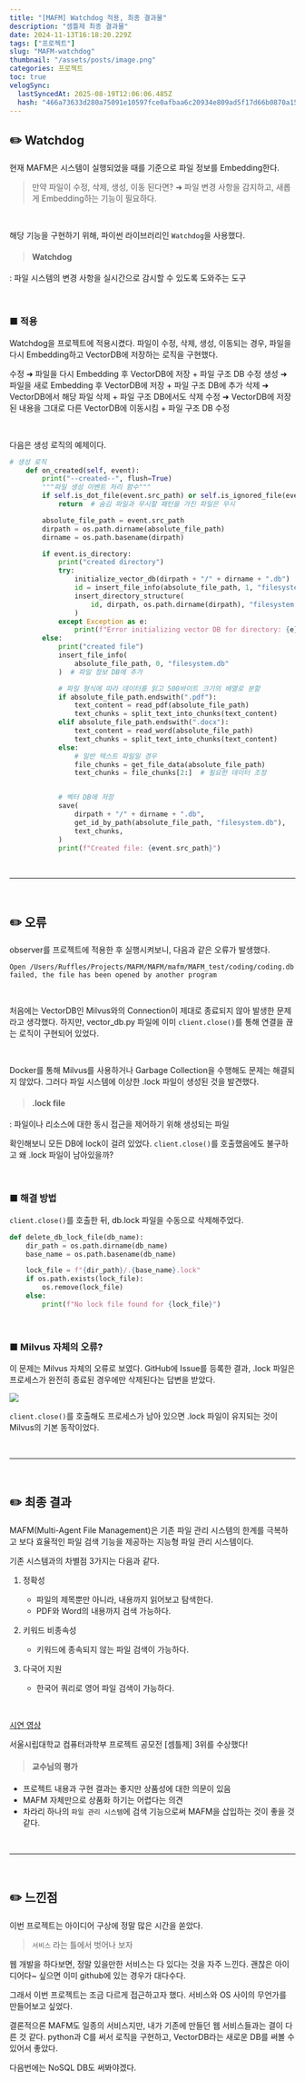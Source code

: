 ```yaml
---
title: "[MAFM] Watchdog 적용, 최종 결과물"
description: "셈틀제 최종 결과물"
date: 2024-11-13T16:18:20.229Z
tags: ["프로젝트"]
slug: "MAFM-watchdog"
thumbnail: "/assets/posts/image.png"
categories: 프로젝트
toc: true
velogSync:
  lastSyncedAt: 2025-08-19T12:06:06.485Z
  hash: "466a73633d280a75091e10597fce0afbaa6c20934e809ad5f17d66b0870a15d7"
---
```



## ✏️ Watchdog
현재 MAFM은 시스템이 실행되었을 때를 기준으로 파일 정보를 Embedding한다.

> 만약 파일이 수정, 삭제, 생성, 이동 된다면?
➜ 파일 변경 사항을 감지하고, 새롭게 Embedding하는 기능이 필요하다.

<br>

해당 기능을 구현하기 위해, 파이썬 라이브러리인 `Watchdog`을 사용했다.

>#### Watchdog
: 파일 시스템의 변경 사항을 실시간으로 감시할 수 있도록 도와주는 도구

<br>

### ■ 적용
Watchdog을 프로젝트에 적용시켰다.
파일이 수정, 삭제, 생성, 이동되는 경우, 파일을 다시 Embedding하고 VectorDB에 저장하는 로직을 구현했다.

수정 ➜ 파일을 다시 Embedding 후 VectorDB에 저장 + 파일 구조 DB 수정
생성 ➜ 파일을 새로 Embedding 후 VectorDB에 저장 + 파일 구조 DB에 추가
삭제 ➜ VectorDB에서 해당 파일 삭제 + 파일 구조 DB에서도 삭제
수정 ➜ VectorDB에 저장된 내용을 그대로 다른 VectorDB에 이동시킴 + 파일 구조 DB 수정

<br>

다음은 생성 로직의 예제이다.

```python
# 생성 로직
    def on_created(self, event):
        print("--created--", flush=True)
        """파일 생성 이벤트 처리 함수"""
        if self.is_dot_file(event.src_path) or self.is_ignored_file(event.src_path):
            return  # 숨김 파일과 무시할 패턴을 가진 파일은 무시

        absolute_file_path = event.src_path
        dirpath = os.path.dirname(absolute_file_path)
        dirname = os.path.basename(dirpath)

        if event.is_directory:
            print("created directory")
            try:
                initialize_vector_db(dirpath + "/" + dirname + ".db")  # 벡터 DB 초기화
                id = insert_file_info(absolute_file_path, 1, "filesystem.db")
                insert_directory_structure(
                    id, dirpath, os.path.dirname(dirpath), "filesystem.db"
                )
            except Exception as e:
                print(f"Error initializing vector DB for directory: {e}")
        else:
            print("created file")
            insert_file_info(
                absolute_file_path, 0, "filesystem.db"
            )  # 파일 정보 DB에 추가

            # 파일 형식에 따라 데이터를 읽고 500바이트 크기의 배열로 분할
            if absolute_file_path.endswith(".pdf"):
                text_content = read_pdf(absolute_file_path)
                text_chunks = split_text_into_chunks(text_content)
            elif absolute_file_path.endswith(".docx"):
                text_content = read_word(absolute_file_path)
                text_chunks = split_text_into_chunks(text_content)
            else:
                # 일반 텍스트 파일일 경우
                file_chunks = get_file_data(absolute_file_path)
                text_chunks = file_chunks[2:]  # 필요한 데이터 조정


            # 벡터 DB에 저장
            save(
                dirpath + "/" + dirname + ".db",
                get_id_by_path(absolute_file_path, "filesystem.db"),
                text_chunks,
            )
            print(f"Created file: {event.src_path}")
```



<br>

---

<br>

## ✏️ 오류
observer를 프로젝트에 적용한 후 실행시켜보니, 다음과 같은 오류가 발생했다.
```
Open /Users/Ruffles/Projects/MAFM/MAFM/mafm/MAFM_test/coding/coding.db failed, the file has been opened by another program
```

<br>

처음에는 VectorDB인 Milvus와의 Connection이 제대로 종료되지 않아 발생한 문제라고 생각했다.
하지만, vector_db.py 파일에 이미 `client.close()`를 통해 연결을 끊는 로직이 구현되어 있었다.

<br>

Docker를 통해 Milvus를 사용하거나 Garbage Collection을 수행해도 문제는 해결되지 않았다.
그러다 파일 시스템에 이상한 .lock 파일이 생성된 것을 발견했다.

> #### .lock file
: 파일이나 리소스에 대한 동시 접근을 제어하기 위해 생성되는 파일

확인해보니 모든 DB에 lock이 걸려 있었다.
`client.close()`를 호출했음에도 불구하고 왜 .lock 파일이 남아있을까?

<br>

### ■ 해결 방법
`client.close()`를 호출한 뒤, db.lock 파일을 수동으로 삭제해주었다.

```python
def delete_db_lock_file(db_name):
    dir_path = os.path.dirname(db_name)
    base_name = os.path.basename(db_name)

    lock_file = f"{dir_path}/.{base_name}.lock"
    if os.path.exists(lock_file):
        os.remove(lock_file)
    else:
        print(f"No lock file found for {lock_file}")
```


<br>

### ■ Milvus 자체의 오류?
이 문제는 Milvus 자체의 오류로 보였다.
GitHub에 Issue를 등록한 결과, .lock 파일은 프로세스가 완전히 종료된 경우에만 삭제된다는 답변을 받았다.

![](/assets/posts/image.png)

`client.close()`를 호출해도 프로세스가 남아 있으면 .lock 파일이 유지되는 것이 Milvus의 기본 동작이었다.

<br>

---

<br>

## ✏️ 최종 결과
MAFM(Multi-Agent File Management)은 기존 파일 관리 시스템의 한계를 극복하고 보다 효율적인 파일 검색 기능을 제공하는 지능형 파일 관리 시스템이다.

기존 시스템과의 차별점 3가지는 다음과 같다.

1. 정확성
   - 파일의 제목뿐만 아니라, 내용까지 읽어보고 탐색한다.
   - PDF와 Word의 내용까지 검색 가능하다.
   
2. 키워드 비종속성
   - 키워드에 종속되지 않는 파일 검색이 가능하다.
   
3. 다국어 지원
   - 한국어 쿼리로 영어 파일 검색이 가능하다.
   
   
<br>

<a href = "https://www.youtube.com/watch?v=NpaOWLcejEs">시연 영상</a>

서울시립대학교 컴퓨터과학부 프로젝트 공모전 [셈틀제] 3위를 수상했다!


> #### 교수님의 평가
- 프로젝트 내용과 구현 결과는 좋지만 상품성에 대한 의문이 있음
- MAFM 자체만으로 상품화 하기는 어렵다는 의견
- 차라리 하나의 `파일 관리 시스템`에 검색 기능으로써 MAFM을 삽입하는 것이 좋을 것 같다.

<br>

---

<br>

## ✏️ 느낀점
이번 프로젝트는 아이디어 구상에 정말 많은 시간을 쏟았다.

> `서비스` 라는 틀에서 벗어나 보자

웹 개발을 하다보면, 정말 있을만한 서비스는 다 있다는 것을 자주 느낀다.
괜찮은 아이디어다~ 싶으면 이미 github에 있는 경우가 대다수다.

그래서 이번 프로젝트는 조금 다르게 접근하고자 했다.
서비스와 OS 사이의 무언가를 만들어보고 싶었다.

결론적으론 MAFM도 일종의 서비스지만, 내가 기존에 만들던 웹 서비스들과는 결이 다른 것 같다.
python과 C를 써서 로직을 구현하고, VectorDB라는 새로운 DB를 써볼 수 있어서 좋았다.

다음번에는 NoSQL DB도 써봐야겠다.





